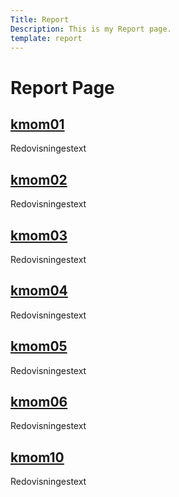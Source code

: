 ```yaml
---
Title: Report
Description: This is my Report page.
template: report
---
```


<h1>Report Page</h1>


<div class="kmom-box">
  <a href="report/kmom01"><h2>kmom01</h2></a>
  <p>Redovisningestext</p>
</div>

<div class="kmom-box">
    <a href="report/kmom02"><h2>kmom02</h2></a>
    <p>Redovisningestext</p>
</div>

<div class="kmom-box">
  <a href="report/kmom03"><h2>kmom03</h2></a>
  <p>Redovisningestext</p>
</div>

<div class="kmom-box">
    <a href="report/kmom04"><h2>kmom04</h2></a>
    <p>Redovisningestext</p>
</div>

<div class="kmom-box">
  <a href="report/kmom05"><h2>kmom05</h2></a>
  <p>Redovisningestext</p>
</div>

<div class="kmom-box">
    <a href="report/kmom06"><h2>kmom06</h2></a>
    <p>Redovisningestext</p>
</div>

<div class="kmom-box project">
    <a href="report/kmom10"><h2>kmom10</h2></a>
    <p>Redovisningestext</p>
</div>
